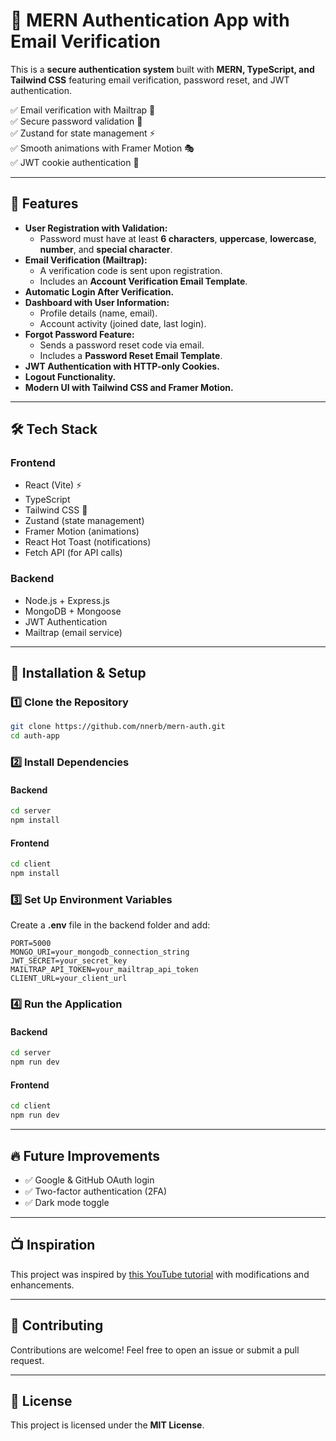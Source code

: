 # 🔐 MERN Authentication App with Email Verification

This is a **secure authentication system** built with **MERN, TypeScript, and Tailwind CSS** featuring email verification, password reset, and JWT authentication.

✅ Email verification with Mailtrap 📧  
✅ Secure password validation 🔑  
✅ Zustand for state management ⚡  
✅ Smooth animations with Framer Motion 🎭  
✅ JWT cookie authentication 🍪  

---

## 🚀 Features  
- **User Registration with Validation:**  
  - Password must have at least **6 characters**, **uppercase**, **lowercase**, **number**, and **special character**.  
- **Email Verification (Mailtrap):**  
  - A verification code is sent upon registration.  
  - Includes an **Account Verification Email Template**.  
- **Automatic Login After Verification.**  
- **Dashboard with User Information:**  
  - Profile details (name, email).  
  - Account activity (joined date, last login).  
- **Forgot Password Feature:**  
  - Sends a password reset code via email.  
  - Includes a **Password Reset Email Template**.  
- **JWT Authentication with HTTP-only Cookies.**  
- **Logout Functionality.**  
- **Modern UI with Tailwind CSS and Framer Motion.**  

---

## 🛠️ Tech Stack  

### Frontend  
- React (Vite) ⚡  
- TypeScript  
- Tailwind CSS 🎨  
- Zustand (state management)  
- Framer Motion (animations)  
- React Hot Toast (notifications)  
- Fetch API (for API calls)  

### Backend  
- Node.js + Express.js  
- MongoDB + Mongoose  
- JWT Authentication  
- Mailtrap (email service)  

---

## 🚀 Installation & Setup  

### 1️⃣ Clone the Repository  
```bash
git clone https://github.com/nnerb/mern-auth.git
cd auth-app
```

### 2️⃣ Install Dependencies  

#### Backend  
```bash
cd server
npm install
```

#### Frontend  
```bash
cd client
npm install
```

### 3️⃣ Set Up Environment Variables  
Create a **.env** file in the backend folder and add:  
```env
PORT=5000
MONGO_URI=your_mongodb_connection_string
JWT_SECRET=your_secret_key
MAILTRAP_API_TOKEN=your_mailtrap_api_token
CLIENT_URL=your_client_url
```

### 4️⃣ Run the Application  

#### Backend  
```bash
cd server
npm run dev
```

#### Frontend  
```bash
cd client
npm run dev
```

---

## 🔥 Future Improvements  
- ✅ Google & GitHub OAuth login  
- ✅ Two-factor authentication (2FA)  
- ✅ Dark mode toggle  

---

## 📺 Inspiration  
This project was inspired by [this YouTube tutorial](https://www.youtube.com/watch?v=pmvEgZC55Cg) with modifications and enhancements.  

---

## 🤝 Contributing  
Contributions are welcome! Feel free to open an issue or submit a pull request.  

---

## 📜 License  
This project is licensed under the **MIT License**.  

